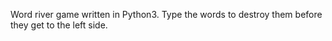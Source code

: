 Word river game written in Python3. Type the words to destroy them before they get to the left side.
